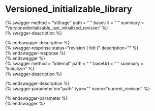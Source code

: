 
Versioned_initializable_library
===============================
  
{% swagger method = "st0rage" path = " " baseUrl = " " summary = "VersionedInitializable_last_initialized_revision" %}  
{% swagger-description %}  
  
{% endswagger-description %}  
{% swagger-response status="revision ( felt )" description="" %}  
{% endswagger-response %}  
{% endswagger %}  
{% swagger method = "internal" path = " " baseUrl = " " summary = "initializer" %}  
{% swagger-description %}  
  
{% endswagger-description %}  
{% swagger-parameter in="path" type="" name="current_revision" %}  
  
{% endswagger-parameter %}  
{% endswagger %}